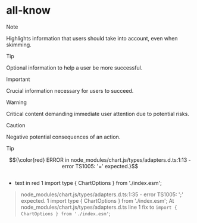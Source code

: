 # all-know
> [!NOTE]
> Highlights information that users should take into account, even when skimming.

> [!TIP]
> Optional information to help a user be more successful.

> [!IMPORTANT]
> Crucial information necessary for users to succeed.

> [!WARNING]
> Critical content demanding immediate user attention due to potential risks.

> [!CAUTION]
> Negative potential consequences of an action.

> [!TIP]
> $${\color{red} ERROR in node_modules/chart.js/types/adapters.d.ts:1:13 - error TS1005: '=' expected.}$$

>
> ```diff
- text in red 1 import type { ChartOptions } from './index.esm'; 
> node_modules/chart.js/types/adapters.d.ts:1:35 - error TS1005: ';' expected.
> 1 import type { ChartOptions } from './index.esm';
> At node_modules/chart.js/types/adapters.d.ts line 1 fix to `import { ChartOptions } from './index.esm'`;
